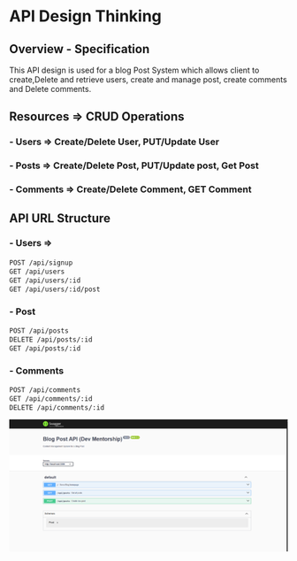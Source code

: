 # API Design Thinking

## Overview - Specification
This API design is used for a blog Post System which  allows client to create,Delete and retrieve users, create and manage post, create comments and Delete comments.

## Resources => CRUD Operations

### - Users => Create/Delete User, PUT/Update User 

### - Posts => Create/Delete Post, PUT/Update post, Get Post

### - Comments => Create/Delete Comment, GET Comment

## API URL Structure 

### - Users => 

``` 
POST /api/signup
GET /api/users
GET /api/users/:id
GET /api/users/:id/post

```
### - Post
```
POST /api/posts
DELETE /api/posts/:id
GET /api/posts/:id
```
### - Comments
```
POST /api/comments
GET /api/comments/:id
DELETE /api/comments/:id 
```

![App Screenshot](screenshot.png)

